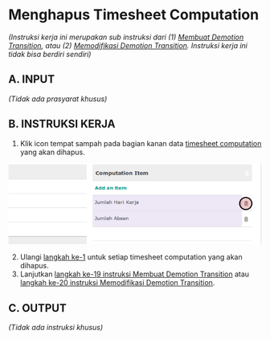 # Menghapus Timesheet Computation

*(Instruksi kerja ini merupakan sub instruksi dari (1) [Membuat Demotion Transition](./membuat.md), atau (2) [Memodifikasi Demotion Transition](./modifikasi.md). Instruksi kerja ini tidak bisa berdiri sendiri)*

## A. INPUT

*(Tidak ada prasyarat khusus)*

## B. INSTRUKSI KERJA

1. <a name="l1">Klik</a> icon tempat sampah pada bagian kanan data [timesheet computation](./penjelasan.md#tabel-timesheet-computation) yang akan dihapus.

![](../../img/demotion-transition/tombol-hapus-timesheet-computation.png)

2. Ulangi [langkah ke-1](#l1) untuk setiap timesheet computation yang akan dihapus.
3. Lanjutkan [langkah ke-19 instruksi Membuat Demotion Transition](./membuat.md#l19) atau [langkah ke-20 instruksi Memodifikasi Demotion Transition](./modifikasi.md#l20).

## C. OUTPUT

*(Tidak ada instruksi khusus)*
